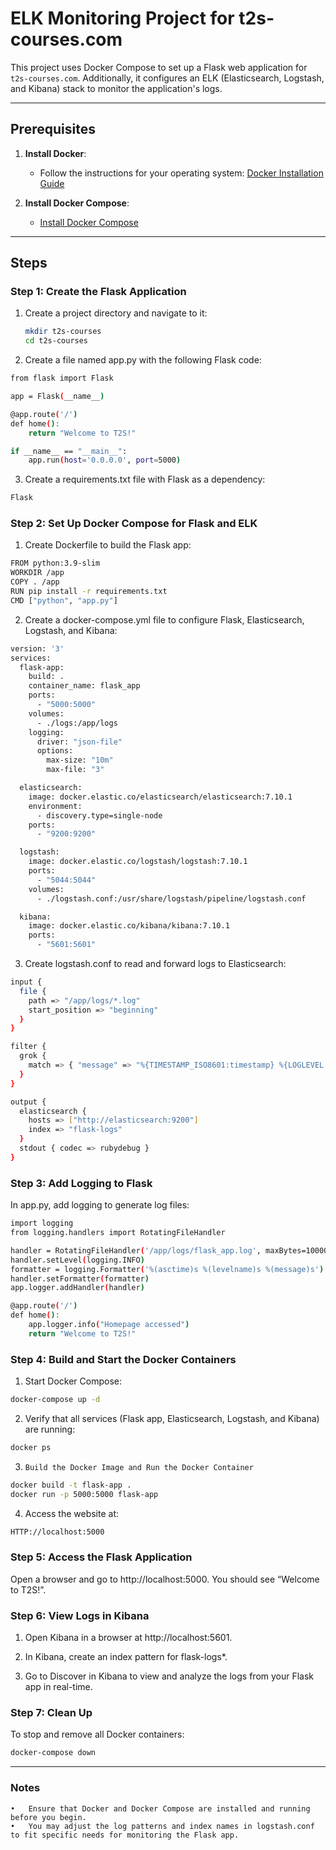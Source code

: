 # ELK Monitoring Project for t2s-courses.com

This project uses Docker Compose to set up a Flask web application for `t2s-courses.com`. Additionally, it configures an ELK (Elasticsearch, Logstash, and Kibana) stack to monitor the application's logs.

---

## Prerequisites

1. **Install Docker**:
   - Follow the instructions for your operating system: [Docker Installation Guide](https://docs.docker.com/get-docker/)

2. **Install Docker Compose**:
   - [Install Docker Compose](https://docs.docker.com/compose/install/)

---

## Steps

### Step 1: Create the Flask Application

1. Create a project directory and navigate to it:
   ```bash
   mkdir t2s-courses
   cd t2s-courses

2. Create a file named app.py with the following Flask code:
```bash
from flask import Flask

app = Flask(__name__)

@app.route('/')
def home():
    return "Welcome to T2S!"

if __name__ == "__main__":
    app.run(host='0.0.0.0', port=5000)
```

3. Create a requirements.txt file with Flask as a dependency:
```bash
Flask
```


### Step 2: Set Up Docker Compose for Flask and ELK

1. Create Dockerfile to build the Flask app:
```bash
FROM python:3.9-slim
WORKDIR /app
COPY . /app
RUN pip install -r requirements.txt
CMD ["python", "app.py"]
```

2.	Create a docker-compose.yml file to configure Flask, Elasticsearch, Logstash, and Kibana:
```bash
version: '3'
services:
  flask-app:
    build: .
    container_name: flask_app
    ports:
      - "5000:5000"
    volumes:
      - ./logs:/app/logs
    logging:
      driver: "json-file"
      options:
        max-size: "10m"
        max-file: "3"

  elasticsearch:
    image: docker.elastic.co/elasticsearch/elasticsearch:7.10.1
    environment:
      - discovery.type=single-node
    ports:
      - "9200:9200"

  logstash:
    image: docker.elastic.co/logstash/logstash:7.10.1
    ports:
      - "5044:5044"
    volumes:
      - ./logstash.conf:/usr/share/logstash/pipeline/logstash.conf

  kibana:
    image: docker.elastic.co/kibana/kibana:7.10.1
    ports:
      - "5601:5601"
```

3.	Create logstash.conf to read and forward logs to Elasticsearch:
```bash
input {
  file {
    path => "/app/logs/*.log"
    start_position => "beginning"
  }
}

filter {
  grok {
    match => { "message" => "%{TIMESTAMP_ISO8601:timestamp} %{LOGLEVEL:log_level} %{GREEDYDATA:message}" }
  }
}

output {
  elasticsearch {
    hosts => ["http://elasticsearch:9200"]
    index => "flask-logs"
  }
  stdout { codec => rubydebug }
}
```


### Step 3: Add Logging to Flask

In app.py, add logging to generate log files:
```bash
import logging
from logging.handlers import RotatingFileHandler

handler = RotatingFileHandler('/app/logs/flask_app.log', maxBytes=10000, backupCount=3)
handler.setLevel(logging.INFO)
formatter = logging.Formatter('%(asctime)s %(levelname)s %(message)s')
handler.setFormatter(formatter)
app.logger.addHandler(handler)

@app.route('/')
def home():
    app.logger.info("Homepage accessed")
    return "Welcome to T2S!"
```


### Step 4: Build and Start the Docker Containers

1.	Start Docker Compose:
```bash
docker-compose up -d
```

2.	Verify that all services (Flask app, Elasticsearch, Logstash, and Kibana) are running:
```bash
docker ps
```

3.     Build the Docker Image and Run the Docker Container
```bash
docker build -t flask-app .
docker run -p 5000:5000 flask-app
```

4.	Access the website at:
```bash
HTTP://localhost:5000
```


### Step 5: Access the Flask Application

Open a browser and go to http://localhost:5000. You should see “Welcome to T2S!”.



### Step 6: View Logs in Kibana

1.	Open Kibana in a browser at http://localhost:5601.

2.	In Kibana, create an index pattern for flask-logs*.

3.	Go to Discover in Kibana to view and analyze the logs from your Flask app in real-time.



### Step 7: Clean Up

To stop and remove all Docker containers:
```bash
docker-compose down
```

---
### Notes
	•	Ensure that Docker and Docker Compose are installed and running before you begin.
	•	You may adjust the log patterns and index names in logstash.conf to fit specific needs for monitoring the Flask app.

